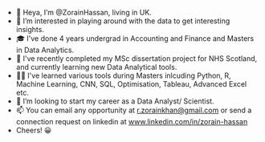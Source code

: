 - 👋 Heya, I’m @ZorainHassan, living in UK.
- 👀 I’m interested in playing around with the data to get interesting insights.
- :mortar_board: I've done 4 years undergrad in Accounting and Finance and Masters in Data Analytics.
- 🌱 I've recently completed my MSc dissertation project for NHS Scotland, and currently learning new Data Analytical tools.
- :man_student: I've learned various tools during Masters inlcuding Python, R, Machine Learning, CNN, SQL, Optimisation, Tableau, Advanced Excel etc.  
- 💞️ I’m looking to start my career as a Data Analyst/ Scientist. 
- 📫 You can email any opportunity at r.zorainkhan@gmail.com or send a connection request on linkedin at www.linkedin.com/in/zorain-hassan 
- Cheers! :grinning:
<!---
ZorainHassan/ZorainHassan is a ✨ special ✨ repository because its `README.md` (this file) appears on your GitHub profile.
You can click the Preview link to take a look at your changes.
--->
